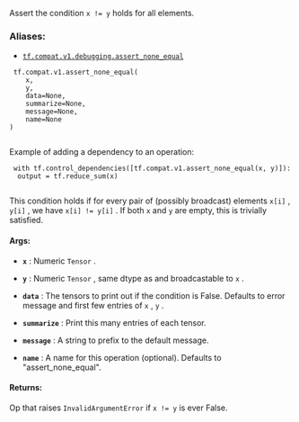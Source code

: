 Assert the condition  `x != y`  holds for all elements.



### Aliases:

- [ `tf.compat.v1.debugging.assert_none_equal` ](/api_docs/python/tf/compat/v1/assert_none_equal)



```
 tf.compat.v1.assert_none_equal(
    x,
    y,
    data=None,
    summarize=None,
    message=None,
    name=None
)
 
```

Example of adding a dependency to an operation:



```
 with tf.control_dependencies([tf.compat.v1.assert_none_equal(x, y)]):
  output = tf.reduce_sum(x)
 
```

This condition holds if for every pair of (possibly broadcast) elements
 `x[i]` ,  `y[i]` , we have  `x[i] != y[i]` .
If both  `x`  and  `y`  are empty, this is trivially satisfied.



#### Args:

- **`x`** :  Numeric  `Tensor` .

- **`y`** :  Numeric  `Tensor` , same dtype as and broadcastable to  `x` .

- **`data`** :  The tensors to print out if the condition is False.  Defaults to
error message and first few entries of  `x` ,  `y` .

- **`summarize`** : Print this many entries of each tensor.

- **`message`** : A string to prefix to the default message.

- **`name`** : A name for this operation (optional).
Defaults to "assert_none_equal".



#### Returns:
Op that raises  `InvalidArgumentError`  if  `x != y`  is ever False.

